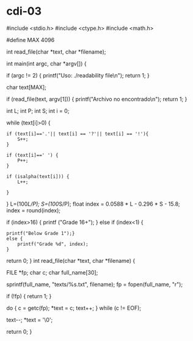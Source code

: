 # cdi-03
#include <stdio.h> #include <ctype.h> #include <math.h>

#define MAX 4096

int read_file(char *text, char *filename);

int main(int argc, char *argv[]) {

if (argc != 2) {
    printf("Uso: ./readability file\n");
    return 1;
}

char text[MAX];

if (read_file(text, argv[1])) {
    printf("Archivo no encontrado\n");
    return 1;
}

int L;
int P;
int S;
int i = 0;

while (text[i]>0) {

    if (text[i]=='.'|| text[i] == '?'|| text[i] == '!'){
        S++;
    }

    if (text[i]==' ') {
        P++; 
    }

    if (isalpha(text[i])) {
        L++;

    }
}
L=(100*L/P);
S=(100*S/P);
float index = 0.0588 * L - 0.296 * S - 15.8;   
index = round(index);

if (index>16) {
    printf ("Grade 16+");
}
else if (index<1) {

    printf("Below Grade 1");}
    else {
        printf("Grade %d", index);
    }
return 0;
}
int read_file(char *text, char *filename) {

FILE *fp;
char c;
char full_name[30];

sprintf(full_name, "texts/%s.txt", filename);
fp = fopen(full_name, "r");

if (!fp) {
    return 1;
} 

do {
    c = getc(fp);
    *text = c;
    text++;
} while (c != EOF);

text--;
*text = '\0';

return 0;
}
